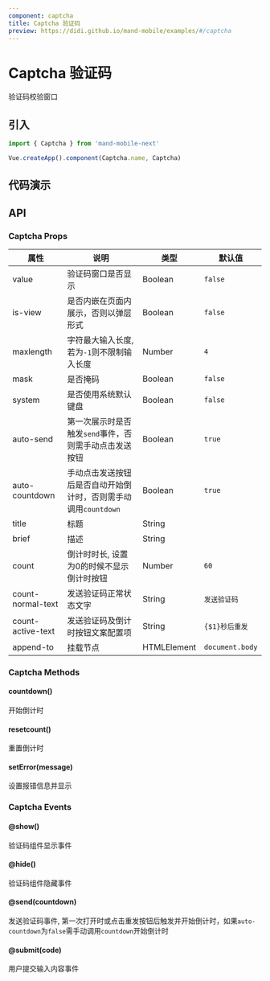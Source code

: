 ```yaml
---
component: captcha
title: Captcha 验证码
preview: https://didi.github.io/mand-mobile/examples/#/captcha
---
```


# Captcha 验证码

验证码校验窗口

## 引入

```javascript
import { Captcha } from 'mand-mobile-next'

Vue.createApp().component(Captcha.name, Captcha)
```

## 代码演示

<demo-wrapper
  src="src/packages/captcha/demo"
/>

## API

### Captcha Props

|属性 | 说明 | 类型 | 默认值|
|----|-----|------|------|
|value|验证码窗口是否显示|Boolean|`false`|
|is-view|是否内嵌在页面内展示，否则以弹层形式|Boolean|`false`|
|maxlength|字符最大输入长度, 若为`-1`则不限制输入长度|Number|`4`|
|mask|是否掩码|Boolean|`false`|
|system|是否使用系统默认键盘|Boolean|`false`|
|auto-send|第一次展示时是否触发`send`事件，否则需手动点击发送按钮|Boolean|`true`|
|auto-countdown|手动点击发送按钮后是否自动开始倒计时，否则需手动调用`countdown`|Boolean|`true`|
|title|标题|String| |
|brief|描述|String| |
|count|倒计时时长, 设置为0的时候不显示倒计时按钮|Number|`60`|
|count-normal-text|发送验证码正常状态文字|String| `发送验证码` |
|count-active-text|发送验证码及倒计时按钮文案配置项|String| `{$1}秒后重发` |
|append-to |挂载节点|HTMLElement|`document.body`|

### Captcha Methods

#### countdown()

开始倒计时

#### resetcount()

重置倒计时

#### setError(message)

设置报错信息并显示

### Captcha Events

#### @show()

验证码组件显示事件

#### @hide()

验证码组件隐藏事件

#### @send(countdown)

发送验证码事件, 第一次打开时或点击重发按钮后触发并开始倒计时，如果`auto-countdown`为`false`需手动调用`countdown`开始倒计时

#### @submit(code)

用户提交输入内容事件
